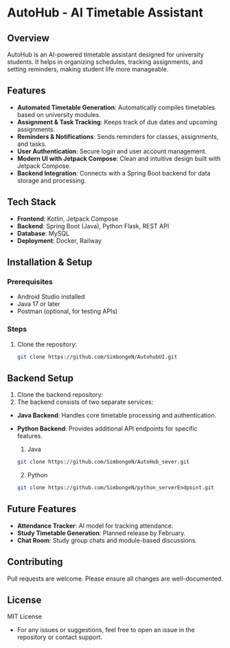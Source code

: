 # AutoHub - AI Timetable Assistant

## Overview
AutoHub is an AI-powered timetable assistant designed for university students. It helps in organizing schedules, tracking assignments, and setting reminders, making student life more manageable.

## Features
- **Automated Timetable Generation**: Automatically compiles timetables based on university modules.
- **Assignment & Task Tracking**: Keeps track of due dates and upcoming assignments.
- **Reminders & Notifications**: Sends reminders for classes, assignments, and tasks.
- **User Authentication**: Secure login and user account management.
- **Modern UI with Jetpack Compose**: Clean and intuitive design built with Jetpack Compose.
- **Backend Integration**: Connects with a Spring Boot backend for data storage and processing.

## Tech Stack
- **Frontend**: Kotlin, Jetpack Compose  
- **Backend**: Spring Boot (Java), Python Flask, REST API  
- **Database**: MySQL  
- **Deployment**: Docker, Railway  

## Installation & Setup

### Prerequisites
- Android Studio installed  
- Java 17 or later  
- Postman (optional, for testing APIs)  

### Steps
1. Clone the repository:
   ```sh
   git clone https://github.com/SimbongeN/AutohubUI.git
   ```
## Backend Setup
1. Clone the backend repository:
2. The backend consists of two separate services:
- **Java Backend**: Handles core timetable processing and authentication.
- **Python Backend**: Provides additional API endpoints for specific features.

   1. Java
   ```sh
   git clone https://github.com/SimbongeN/AutoHub_sever.git
   ```
   2.  Python
   ```sh
   git clone https://github.com/SimbongeN/python_serverEndpoint.git
   ```


## Future Features
- **Attendance Tracker**: AI model for tracking attendance.
- **Study Timetable Generation**: Planned release by February.
- **Chat Room**: Study group chats and module-based discussions.

## Contributing
Pull requests are welcome. Please ensure all changes are well-documented.

## License
MIT License


- For any issues or suggestions, feel free to open an issue in the repository or contact support.
